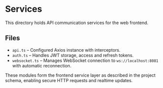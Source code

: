 # Services

This directory holds API communication services for the web frontend.

## Files
- `api.ts` – Configured Axios instance with interceptors.
- `auth.ts` – Handles JWT storage, access and refresh tokens.
- `websocket.ts` – Manages WebSocket connection to `ws://localhost:8081` with automatic reconnection.

These modules form the frontend service layer as described in the project schema, enabling secure HTTP requests and realtime updates.

